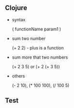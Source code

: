 ## Clojure

- syntax

  ( functionName param1 )

- sum two number

  (+ 2 2) - plus is a function

- sum more that two numbers

  (+ 2 3 5) or (+ 2 (+ 3 5))

- others

  (- 2 10), (\* 100 100), (/ 100 5)

## Test
